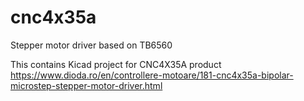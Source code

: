 # cnc4x35a
Stepper motor driver based on TB6560

This contains Kicad project for CNC4X35A product 
https://www.dioda.ro/en/controllere-motoare/181-cnc4x35a-bipolar-microstep-stepper-motor-driver.html

